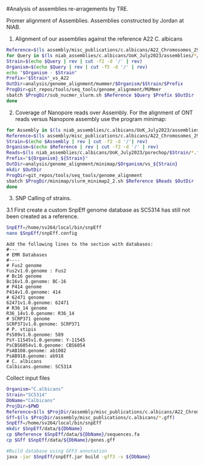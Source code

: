 #Analysis of assemblies re-arragements by TRE. 

Promer alignment of Assemblies. Assemblies constructed by Jordan at NIAB.

1. Alignment of our assemblies against the reference A22 C. albicans

```bash
Reference=$(ls assembly/misc_publications/c.albicans/A22_Chromosomes_29.fasta)
for Query in $(ls niab_assemblies/c.albicans/UoK_July2023/assemblies/*/*.fasta); do
Strain=$(echo $Query | rev | cut -f2 -d '/' | rev)
Organism=$(echo $Query | rev | cut -f5 -d '/' | rev)
echo "$Organism - $Strain"
Prefix="$Strain"_vs_A22
OutDir=analysis/genome_alignment/mummer/$Organism/$Strain/$Prefix
ProgDir=git_repos/tools/seq_tools/genome_alignment/MUMmer
sbatch $ProgDir/sub_nucmer_slurm.sh $Reference $Query $Prefix $OutDir
done
```

2. Coverage of Nanopore reads over Assembly. For the alignment of ONT reads versus Nanopore assembly use the program minimap:

```bash
for Assembly in $(ls niab_assemblies/c.albicans/UoK_July2023/assemblies/*/*.fasta); do
Reference=$(ls assembly/misc_publications/c.albicans/A22_Chromosomes_29.fasta)
Strain=$(echo $Assembly | rev | cut -f2 -d '/'| rev)
Organism=$(echo $Reference | rev | cut -f2 -d '/' | rev)
Reads=$(ls niab_assemblies/c.albicans/UoK_July2023/porechop/$Strain/*.fastq.gz)
Prefix="${Organism}_${Strain}"
OutDir=analysis/genome_alignment/minimap/$Organism/vs_${Strain}
mkdir $OutDir
ProgDir=git_repos/tools/seq_tools/genome_alignment
sbatch $ProgDir/minimap/slurm_minimap2_2.sh $Reference $Reads $OutDir
done
```

3. SNP Calling of strains.

3.1 First create  a custom SnpEff genome database as SC5314 has still not been created as a reference. 

```bash
SnpEff=/home/sv264/local/bin/snpEff
nano $SnpEff/snpEff.config
```
```
Add the following lines to the section with databases:
#---
# EMR Databases
#----
# Fus2 genome
Fus2v1.0.genome : Fus2
# Bc16 genome
Bc16v1.0.genome: BC-16
# P414 genome
P414v1.0.genome: 414
# 62471 genome
62471v1.0.genome: 62471
# R36_14 genome
R36_14v1.0.genome: R36_14
# SCRP371 genome
SCRP371v1.0.genome: SCRP371
# P. stipis
Ps589v1.0.genome: 589
PsY-11545v1.0.genome: Y-11545
PsCBS6054v1.0.genome: CBS6054
PsAB108.genome: ab1082
PsAB918.genome: ab918
# C. albicans 
Calbicans.genome: SC5314
```

Collect input files

```bash
Organism="C.albicans"
Strain="SC5314"
DbName="Calbicans"
ProjDir=$PWD
Reference=$(ls $ProjDir/assembly/misc_publications/c.albicans/A22_Chromosomes_29.fasta)
Gff=$(ls $ProjDir/assembly/misc_publications/c.albicans/*.gff)
SnpEff=/home/sv264/local/bin/snpEff
mkdir $SnpEff/data/${DbName}
cp $Reference $SnpEff/data/${DbName}/sequences.fa
cp $Gff $SnpEff/data/${DbName}/genes.gff

#Build database using GFF3 annotation
java -jar $SnpEff/snpEff.jar build -gff3 -v ${DbName}
```



